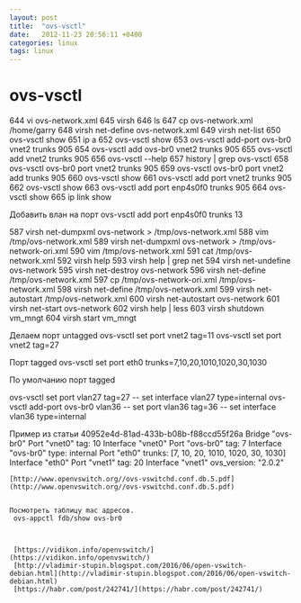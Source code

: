 ```yaml
---
layout: post
title:  "ovs-vsctl"
date:   2012-11-23 20:56:11 +0400
categories: linux
tags: linux
---
```


# ovs-vsctl
  644  vi ovs-network.xml 
  645  virsh
  646  ls
  647  cp ovs-network.xml /home/garry
  648  virsh net-define ovs-network.xml
  649  virsh net-list
  650  ovs-vsctl show
  651  ip a
  652  ovs-vsctl show
  653  ovs-vsctl add-port ovs-br0 vnet2 trunks 905 
  654  ovs-vsctl add ovs-br0 vnet2 trunks 905 
  655  ovs-vsctl add vnet2 trunks 905 
  656  ovs-vsctl --help
  657  history | grep ovs-vsctl
  658  ovs-vsctl ovs-br0 port vnet2 trunks 905 
  659  ovs-vsctl ovs-br0 port vnet2 add trunks 905 
  660  ovs-vsctl show
  661  ovs-vsctl add  port vnet2 trunks 905 
  662  ovs-vsctl show
  663  ovs-vsctl add  port enp4s0f0 trunks 905 
  664  ovs-vsctl show
  665  ip link show


Добавить влан на порт
ovs-vsctl add  port enp4s0f0 trunks 13



  587  virsh net-dumpxml ovs-network > /tmp/ovs-network.xml
  588  vim /tmp/ovs-network.xml
  589  virsh net-dumpxml ovs-network > /tmp/ovs-network-ori.xml
  590  vim /tmp/ovs-network.xml
  591  cat /tmp/ovs-network.xml
  592  virsh help
  593  virsh help | grep net
  594  virsh net-undefine ovs-network
  595  virsh net-destroy ovs-network
  596  virsh net-define /tmp/ovs-network.xml
  597  cp /tmp/ovs-network-ori.xml /tmp/ovs-network.xml
  598  virsh net-define /tmp/ovs-network.xml
  599  virsh net-autostart /tmp/ovs-network.xml
  600  virsh net-autostart ovs-network
  601  virsh net-start ovs-network
  602  virsh help | less
  603  virsh shutdown vm_mngt
  604  virsh start vm_mngt

  
  Делаем порт untagged
ovs-vsctl set port vnet2 tag=11
ovs-vsctl set port vnet2 tag=27
  
  Порт tagged
  ovs-vsctl set port eth0 trunks=7,10,20,1010,1020,30,1030
  
  По умолчанию порт tagged
  
  ovs-vsctl set port vlan27 tag=27 -- set interface vlan27 type=internal
  ovs-vsctl add-port ovs-br0 vlan36 -- set port vlan36 tag=36 -- set interface vlan36 type=internal
  
  
  
  Пример из статьи
  40952e4d-81ad-433b-b08b-f88ccd55f26a
    Bridge "ovs-br0"
        Port "vnet0"
            tag: 10
            Interface "vnet0"
        Port "ovs-br0"
            tag: 7
            Interface "ovs-br0"
                type: internal
        Port "eth0"
            trunks: [7, 10, 20, 1010, 1020, 30, 1030]
            Interface "eth0"
        Port "vnet1"
            tag: 20
            Interface "vnet1"
    ovs_version: "2.0.2"
    
    
    [http://www.openvswitch.org//ovs-vswitchd.conf.db.5.pdf](http://www.openvswitch.org//ovs-vswitchd.conf.db.5.pdf)

    
    Посмотреть таблицу mac адресов.
     ovs-appctl fdb/show ovs-br0

     
     
     [https://vidikon.info/openvswitch/](https://vidikon.info/openvswitch/)
     [http://vladimir-stupin.blogspot.com/2016/06/open-vswitch-debian.html](http://vladimir-stupin.blogspot.com/2016/06/open-vswitch-debian.html)
     [https://habr.com/post/242741/](https://habr.com/post/242741/)
